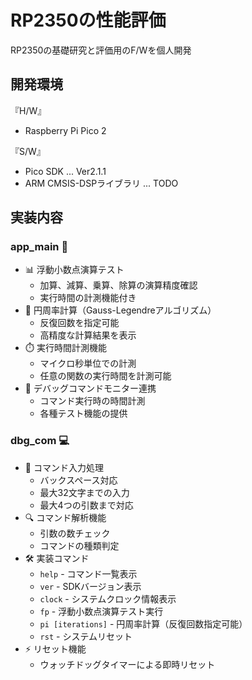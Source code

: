 # RP2350の性能評価

RP2350の基礎研究と評価用のF/Wを個人開発

## 開発環境

『H/W』

- Raspberry Pi Pico 2

『S/W』

- Pico SDK ... Ver2.1.1
- ARM CMSIS-DSPライブラリ ... TODO

## 実装内容

### app_main 🚀
- 📊 浮動小数点演算テスト
  - 加算、減算、乗算、除算の演算精度確認
  - 実行時間の計測機能付き
- 🔢 円周率計算（Gauss-Legendreアルゴリズム）
  - 反復回数を指定可能
  - 高精度な計算結果を表示
- ⏱️ 実行時間計測機能
  - マイクロ秒単位での計測
  - 任意の関数の実行時間を計測可能
- 🔄 デバッグコマンドモニター連携
  - コマンド実行時の時間計測
  - 各種テスト機能の提供

### dbg_com 💻
- 📝 コマンド入力処理
  - バックスペース対応
  - 最大32文字までの入力
  - 最大4つの引数まで対応
- 🔍 コマンド解析機能
  - 引数の数チェック
  - コマンドの種類判定
- 🛠️ 実装コマンド
  - `help` - コマンド一覧表示
  - `ver` - SDKバージョン表示
  - `clock` - システムクロック情報表示
  - `fp` - 浮動小数点演算テスト実行
  - `pi [iterations]` - 円周率計算（反復回数指定可能）
  - `rst` - システムリセット
- ⚡ リセット機能
  - ウォッチドッグタイマーによる即時リセット
